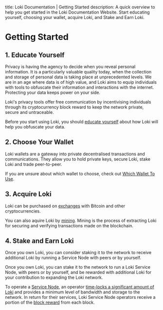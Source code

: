 title: Loki Documentation | Getting Started
description: A quick overview to help you get started in the Loki Documentation Website. Start educating yourself, choosing your wallet, acquire Loki, and Stake and Earn Loki.

# Getting Started

## 1. Educate Yourself
Privacy is having the agency to decide when you reveal personal information. It is a particularly valuable quality today, when the collection and storage of personal data is taking place at unprecedented levels. We are in an age where data is of high value, and Loki aims to equip individuals with tools to obfuscate their information and interactions with the internet. Protecting your data keeps power on your side.

Loki's privacy tools offer free communication by incentivising individuals through its cryptocurrency block reward to keep the network private, secure and untraceable.

Before you start using Loki, you should [educate yourself](../Introduction/LokiNetwork.md) about how Loki will help you obfuscate your data.

## 2. Choose Your Wallet
Loki wallets are a gateway into private decentralised transactions and communications. They allow you to hold private keys, secure Loki, stake Loki and trade peer-to-peer.

If you are unsure about which wallet to choose, check out [Which Wallet To Use](../Wallets/WhatWalletToUse.md).

## 3. Acquire Loki
Loki can be purchased on [exchanges](https://coinmarketcap.com/currencies/loki/#markets) with Bitcoin and other cryptocurrencies.

You can also aquire Loki by [mining](../Mining/MiningOverview.md). Mining is the process of extracting Loki for securing and verifying transactions made on the blockchain.

## 4. Stake and Earn Loki
Once you own Loki, you can consider staking it to the network to receive additional Loki by running a Service Node with peers or by yourself.

Once you own Loki, you can stake it to the network to run a Loki Service Node, with peers or by yourself, and be rewarded with additional Loki for your contribution to expanding the Loki network.

To operate a [Service Node](../ServiceNodes/SNOverview.md), an operator [time-locks a significant amount of Loki](../ServiceNodes/StakingRequirement.md) and provides a minimum level of bandwidth and storage to the network. In return for their services, Loki Service Node operators receive a portion of the [block reward](../Advanced/Cryptoeconomics.md) from each block.
